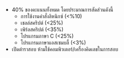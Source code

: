   * 40% ของคะแนนทั้งหมด โดยประมาณการสัดส่วนดังนี้
    * การใช้งานคำสั่งลิหนิกซ์ (<%10)
    * เชลล์สคริปต์ (<25%)
    * เพิร์ลสคริปต์ (<35%)
    * โปรแกรมภาษา C (<25%)
    * โปรแกรมภาษาแอสเซมบลี้ (<3%)
  * เปิดตำราสอบ ห้ามใช้คอมพิวเตอร์/เครื่องคิดเลขในการสอบ